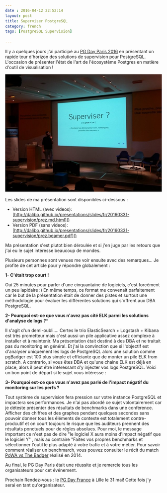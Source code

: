 ```yaml
---
date : 2016-04-12 22:52:14
layout: post
title: Superviser PostgreSQL 
category: french
tags: [PostgreSQL Supervision]

---
```


Il y a quelques jours j'ai participé au [PG Day Paris 2016](http://www.pgday.paris) en présentant un rapide tour d'horizon des solutions de supervision pour PostgreSQL. L'occasion de présenter l'état de l'art de l'écosystème Postgres en matière d'outil de visualisation !

<!-- MORE -->

<p align=center>
<img src='https://raw.githubusercontent.com/daamien/blog/gh-pages/_images/20160331_pgdayparis_superviser_postgresql.jpg'>
</p>

Les slides de ma présentation sont disponibles ci-dessous :

* Version HTML (avec videos): [http://dalibo.github.io/presentations/slides/fr/20160331-supervision/prez.md.html]()
* Version PDF  (sans videos): [http://dalibo.github.io/presentations/slides/fr/20160331-supervision/prez.beamer.pdf]()

Ma présentation s'est plutot bien déroulée et si j'en juge par les retours que j'ai eu le sujet intéresse beaucoup de mondes.

Plusieurs personnes sont venues me voir ensuite avec des remarques... Je profite de cet article pour y répondre globalement :


**1- C'était trop court !**

Oui 25 minutes pour parler d'une cinquantaine de logiciels, c'est forcément un peu lapidaire :) En même temps, ce format me convenait parfaitement car le but de la présentation était de donner des pistes et surtout une méthodologie pour évaluer les différentes solutions qui s'offrent aux DBA PostgreSQL. 

**2- Pourquoi est-ce que vous n'avez pas cité ELK parmi les solutions d'analyse de logs ?***

Il s'agit d'un demi-oubli.... Certes le trio ElasticSearch + Logstash + Kibana est très prometteur mais c'est aussi un pile applicative assez complexe à installer et à maintenir. Ma présentation était destiné à des DBA et ne traitait pas du monitoring en général. Et j'ai la convinction que si l'objectif est d'analyser uniquement les logs de PostgreSQL alors une solution comme pgBadger est 100 plus simple et efficiante que de monter un pile ELK from scratch. A contrario, si vous êtes DBA et qu'une chaine ELK est déjà en place, alors il peut être intéressant d'y injecter vos logs PostgreSQL. Voici un bon point de départ si le sujet vous intéresse : [](http://blog.2ndquadrant.com/redislog-integrating-postgresql-with-logstash-for-devops-real-time-monitoring/) 

**3- Pourquoi est-ce que vous n'avez pas parlé de l'impact négatif du monitoring sur les perfs ?**

Tout système de supervision fera pression sur votre instance PostgreSQL et impactera ses performances. Je n'ai pas abordé ce sujet volontairement car je déteste présenter des résultats de benchmarks dans une conférence. Afficher des chiffres et des graphes pendant quelques secondes sans pouvoir donner tous les éléments de contexte est totalement contre-prodcutif et on court toujours le risque que les auditeurs prennent des résultats ponctuels pour de règles absolues. Pour moi, le message important ce n'est pas de dire "le logiciel X aura moins d'impact négatif que le logiciel Y" , mais au contraire "Faites vos propres benchmarks et sélectionner l'outil le plus adapté à votre trafic et à votre métier. Pour savoir comment réaliser un benchmarch, vous pouvez consulter le récit du match [PoWA vs The Badger](https://github.com/dalibo/powa/wiki/POWA-vs-pgBadger) réalisé en 2014.


Au final, le PG Day Paris était une réussite et je remercie tous les organisateurs pour cet événement. 

Prochain Rendez-vous : le [PG Day France](http://www.pgday.fr) à Lille le 31 mai! Cette fois j'y serai en tant qu'organisateur.



